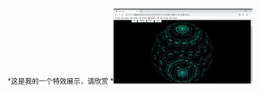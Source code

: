 *这是我的一个特效展示，请欣赏
*![Image text](https://raw.githubusercontent.com/AndyXiong90/-/master/image/Document%20-%20Google%20Chrome%202019-10-17%2022-08-32%5B00_00_06--00_00_26%5D.gif)
